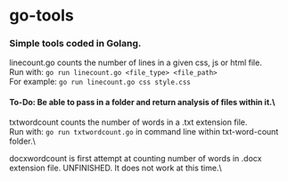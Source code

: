 # go-tools
### Simple tools coded in Golang.

linecount.go counts the number of lines in a given css, js or html file.\
Run with: ```go run linecount.go <file_type> <file_path>```\
For example: ```go run linecount.go css style.css```

#### To-Do: Be able to pass in a folder and return analysis of files within it.\

txtwordcount counts the number of words in a .txt extension file.\
Run with: ```go run txtwordcount.go``` in command line within txt-word-count folder.\

docxwordcount is first attempt at counting number of words in .docx extension file. UNFINISHED. It does not work at this time.\
